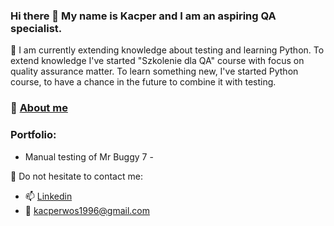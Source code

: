 ### Hi there 👋 My name is Kacper and I am an aspiring QA specialist.

🌱 I am currently extending knowledge about testing and learning Python.
To extend knowledge I've started "Szkolenie dla QA" course with focus on quality assurance matter.
To learn something new, I've started Python course, to have a chance in the future to combine it with testing.
### 👀 [About me](https://github.com/Kacperw1213/About-me)

### Portfolio:
- Manual testing of Mr Buggy 7 -

📮 Do not hesitate to contact me:
- 📫 [Linkedin](https://www.linkedin.com/in/kacper-woś/)
- 📧 kacperwos1996@gmail.com

<!--
**Kacperw1213/Kacperw1213** is a ✨ _special_ ✨ repository because its `README.md` (this file) appears on your GitHub profile.

Here are some ideas to get you started:

- 🔭 I’m currently working on ...
- 🌱 I’m currently learning ...
- 👯 I’m looking to collaborate on ...
- 🤔 I’m looking for help with ...
- 💬 Ask me about ...
- 📫 How to reach me: ...
- 😄 Pronouns: ...
- ⚡ Fun fact: ...
-->
